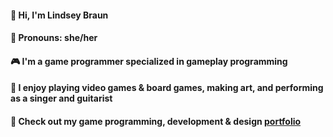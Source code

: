 #### 👋 Hi, I'm Lindsey Braun
#### 🌈 Pronouns: she/her
#### 🎮 I'm a game programmer specialized in gameplay programming
#### 🥰 I enjoy playing video games & board games, making art, and performing as a singer and guitarist
#### 💬 Check out my game programming, development & design <a href="https://portfolio.lindseybraun.com/">portfolio</a>


<!--
**linbraun/linbraun** is a ✨ _special_ ✨ repository because its `README.md` (this file) appears on your GitHub profile.

Here are some ideas to get you started:

- 🔭 I’m currently working on ...
- 🌱 I’m currently learning ...
- 👯 I’m looking to collaborate on ...
- 🤔 I’m looking for help with ...
- 💬 Ask me about ...
- 📫 How to reach me: ...
- 😄 Pronouns: ...
- ⚡ Fun fact: ...
-->
